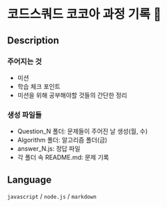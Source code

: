 # 코드스쿼드 코코아 과정 기록 📝
## Description
### 주어지는 것
* 미션
* 학습 체크 포인트
* 미션을 위해 공부해야할 것들의 간단한 정리

### 생성 파일들
* Question_N 폴더: 문제들이 주어진 날 생성(월, 수)
* Algorithm 폴더: 알고리즘 폴더(금)
* answer_N.js: 정답 파일
* 각 폴더 속 README.md: 문제 기록
  
## Language
`javascript` / `node.js` / `markdown`
